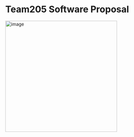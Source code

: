 # Team205 Software Proposal
<img width="349" alt="image" src="https://github.com/WhoWaWay/WhoWaWay.github.io/assets/157083035/ec53985a-6aaa-4fc3-89f5-307cb7af0d75">
